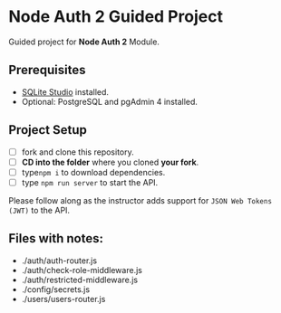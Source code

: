 # Node Auth 2 Guided Project

Guided project for **Node Auth 2** Module.

## Prerequisites

- [SQLite Studio](https://sqlitestudio.pl/index.rvt?act=download) installed.
- Optional: PostgreSQL and pgAdmin 4 installed.

## Project Setup

- [ ] fork and clone this repository.
- [ ] **CD into the folder** where you cloned **your fork**.
- [ ] type`npm i` to download dependencies.
- [ ] type `npm run server` to start the API.

Please follow along as the instructor adds support for `JSON Web Tokens (JWT)` to the API.

## Files with notes:

- ./auth/auth-router.js
- ./auth/check-role-middleware.js
- ./auth/restricted-middleware.js
- ./config/secrets.js
- ./users/users-router.js